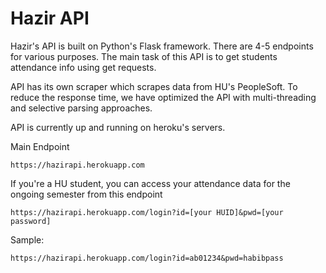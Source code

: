 # Hazir API
Hazir's API is built on Python's Flask framework. There are 4-5 endpoints for various purposes. The main task of this API is to get students attendance info using get requests.

API has its own scraper which scrapes data from HU's PeopleSoft. To reduce the response time, we have optimized the API with multi-threading and selective parsing approaches. 

API is currently up and running on heroku's servers.

Main Endpoint

```https://hazirapi.herokuapp.com```

If you're a HU student, you can access your attendance data for the ongoing semester from this endpoint

```https://hazirapi.herokuapp.com/login?id=[your HUID]&pwd=[your password]```

Sample:

```https://hazirapi.herokuapp.com/login?id=ab01234&pwd=habibpass``` 

